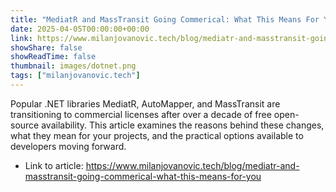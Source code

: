 ```yaml
---
title: "MediatR and MassTransit Going Commerical: What This Means For You"
date: 2025-04-05T00:00:00+00:00
link: https://www.milanjovanovic.tech/blog/mediatr-and-masstransit-going-commerical-what-this-means-for-you
showShare: false
showReadTime: false
thumbnail: images/dotnet.png
tags: ["milanjovanovic.tech"]
---
```

Popular .NET libraries MediatR, AutoMapper, and MassTransit are transitioning to commercial licenses after over a decade of free open-source availability. This article examines the reasons behind these changes, what they mean for your projects, and the practical options available to developers moving forward.

- Link to article: https://www.milanjovanovic.tech/blog/mediatr-and-masstransit-going-commerical-what-this-means-for-you